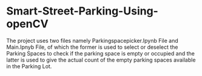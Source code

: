 # Smart-Street-Parking-Using-openCV
The project uses two files namely Parkingspacepicker.Ipynb File and Main.Ipnyb File, of  which the former is used to select or deselect the Parking Spaces to check if the parking space is empty or occupied and the latter is used to give the actual count of the empty parking spaces available in the Parking Lot.
